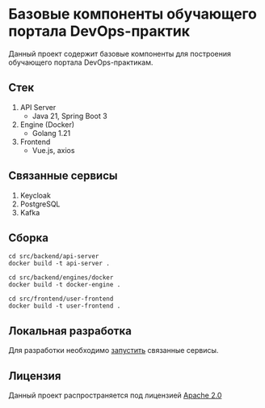 Базовые компоненты обучающего портала DevOps-практик
====================================================

Данный проект содержит базовые компоненты для построения обучающего портала DevOps-практикам.

Стек
----

1. API Server
   * Java 21, Spring Boot 3
2. Engine (Docker)
   * Golang 1.21
3. Frontend
   * Vue.js, axios


Связанные сервисы
-----------------

1. Keycloak
2. PostgreSQL
3. Kafka


Сборка
------

```shell
cd src/backend/api-server
docker build -t api-server .
```

```shell
cd src/backend/engines/docker
docker build -t docker-engine .
```

```shell
cd src/frontend/user-frontend
docker build -t user-frontend .
```

Локальная разработка
--------------------

Для разработки необходимо [запустить](./debug/Readme.md) связанные сервисы.


Лицензия
--------

Данный проект распространяется под лицензией [Apache 2.0](./LICENSE)
